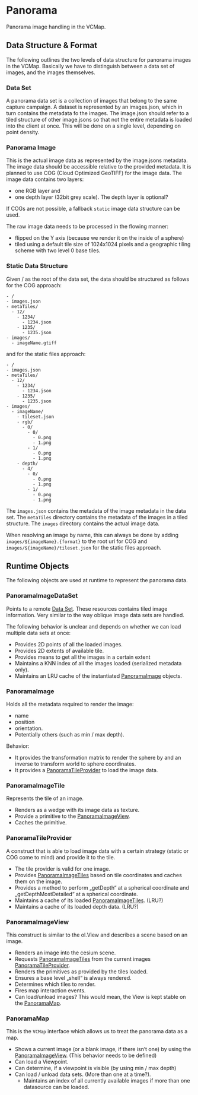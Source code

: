 # Panorama

Panorama image handling in the VCMap.

## Data Structure & Format

The following outlines the two levels of data structure for panorama images in the VCMap. Basically we have to distinguish between
a data set of images, and the images themselves.

### Data Set

A panorama data set is a collection of images that belong to the same capture campaign. A dataset is represented by an images.json, which in
turn contains the metadata fo the images. The image.json should refer to a tiled structure of other image.jsons so that not the entire metadata is
loaded into the client at once. This will be done on a single level, depending on point density.

### Panorama Image

This is the actual image data as represented by the image.jsons metadata. The image data should be accessible relative to the
provided metadata. It is planned to use COG (Cloud Optimized GeoTIFF) for the image data. The image data
contains two layers:

- one RGB layer and
- one depth layer (32bit grey scale). The depth layer is optional?

If COGs are not possible, a fallback `static` image data structure can be used.

The raw image data needs to be processed in the flowing manner:

- flipped on the Y axis (because we render it on the inside of a sphere)
- tiled using a default tile size of 1024x1024 pixels and a geographic tiling scheme with two level 0 base tiles.

### Static Data Structure

Given / as the root of the data set, the data should be structured as follows for the COG approach:

```
- /
- images.json
- metaTiles/
  - 12/
    - 1234/
      - 1234.json
    - 1235/
      - 1235.json
- images/
  - imageName.gtiff
```

and for the static files approach:

```
- /
- images.json
- metaTiles/
  - 12/
    - 1234/
      - 1234.json
    - 1235/
      - 1235.json
- images/
  - imageName/
    - tileset.json
    - rgb/
      - 0/
        - 0/
          - 0.png
          - 1.png
        - 1/
          - 0.png
          - 1.png
    - depth/
      - 4/
        - 0/
          - 0.png
          - 1.png
        - 1/
          - 0.png
          - 1.png
```

The `images.json` contains the metadata of the image metadata in the data set.
The `metaTiles` directory contains the metadata of the images in a tiled structure.
The `images` directory contains the actual image data.

When resolving an image by name, this can always be done by adding `images/${imageName}.{format}` to the root url for COG
and `images/${imageName}/tileset.json` for the static files approach.

## Runtime Objects

The following objects are used at runtime to represent the panorama data.

### PanoramaImageDataSet

Points to a remote [Data Set](#data-set). These resources contains tiled image information. Very similar to the way oblique image data sets are handled.

The following behavior is unclear and depends on whether we can load multiple data sets at once:

- Provides 2D points of all the loaded images.
- Provides 2D extents of available tile.
- Provides means to get all the images in a certain extent
- Maintains a KNN index of all the images loaded (serialized metadata only).
- Maintains an LRU cache of the instantiated [PanoramaImage](#PanoramaImage) objects.

### PanoramaImage

Holds all the metadata required to render the image:

- name
- position
- orientation.
- Potentially others (such as min / max depth).

Behavior:

- It provides the transformation matrix to render the sphere by and an inverse to transform world to sphere coordinates.
- It provides a [PanoramaTileProvider](#PanoramaTileProvider) to load the image data.

### PanoramaImageTile

Represents the tile of an image.

- Renders as a wedge with its image data as texture.
- Provide a primitive to the [PanoramaImageView](#PanoramaImageView).
- Caches the primitive.

### PanoramaTileProvider

A construct that is able to load image data with a certain strategy (static or COG come to mind) and provide it to the tile.

- The tile provider is valid for one image.
- Provides [PanoramaImageTiles](#PanoramaImageTile) based on tile coordinates and caches them on the image.
- Provides a method to perform „getDepth“ at a spherical coordinate and „getDepthMostDetailed“ at a spherical coordinate.
- Maintains a cache of its loaded [PanoramaImageTiles](#PanoramaImageTile). (LRU?)
- Maintains a cache of its loaded depth data. (LRU?)

### PanoramaImageView

This construct is similar to the ol.View and describes a scene based on an image.

- Renders an image into the cesium scene.
- Requests [PanoramaImageTiles](#PanoramaImageTile) from the current images [PanoramaTileProvider](#PanoramaTileProvider).
- Renders the primitives as provided by the tiles loaded.
- Ensures a base level „shell“ is always rendered.
- Determines which tiles to render.
- Fires map interaction events.
- Can load/unload images? This would mean, the View is kept stable on the [PanoramaMap](#PanoramaMap).

### PanoramaMap

This is the `VCMap` interface which allows us to treat the panorama data as a map.

- Shows a current image (or a blank image, if there isn’t one) by using the [PanoramaImageView](#PanoramaImageView). (This behavior needs to be defined)
- Can load a Viewpoint.
- Can determine, if a viewpoint is visible (by using min / max depth)
- Can load / unload data sets. (More than one at a time?).
  - Maintains an index of all currently available images if more than one datasource can be loaded.
